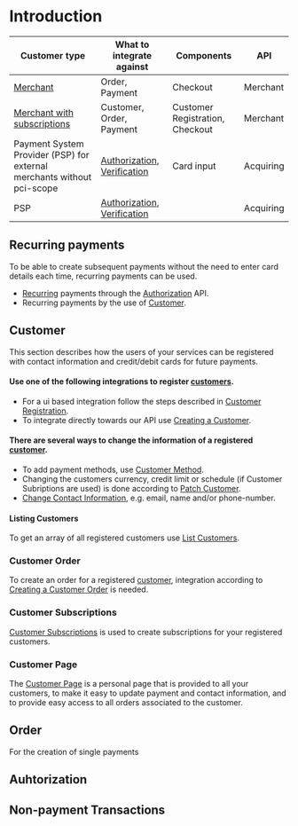 # Introduction


| Customer type                                                          | What to integrate against                                                                                                          | Components                      | API       |
|------------------------------------------------------------------------|------------------------------------------------------------------------------------------------------------------------------------|---------------------------------|-----------|
| [Merchant](#merchant)                                                  | Order, Payment                                                                                                                     | Checkout                        | Merchant  |
| [Merchant with subscriptions](#merchant-with-subscriptions)            | Customer, Order, Payment                                                                                                           | Customer Registration, Checkout | Merchant  |
| Payment System Provider (PSP) for external merchants without pci-scope | [Authorization](../../integrate/acquiring/api.html#authorization), [Verification](../../integrate/acquiring/api.html#verification) | Card input                      | Acquiring |
| PSP                                                                    | [Authorization](../../integrate/acquiring/api.html#authorization), [Verification](../../integrate/acquiring/api.html#verification) |                                 | Acquiring |


## Recurring payments
To be able to create subsequent payments without the need to enter card details each time, recurring payments can be used.

- [Recurring](../../integrate/acquiring/reference.html#recurring) payments through the [Authorization](../../integrate/acquiring/api#authorization) API. 
- Recurring payments by the use of [Customer](#customer).

## Customer
This section describes how the users of your services can be registered with contact information and credit/debit cards for future payments.

#### Use one of the following integrations to register [customers](../reference/customer).
- For a ui based integration follow the steps described in [Customer Registration](./customer-registration).
- To integrate directly towards our API use [Creating a Customer](./create-customer).

#### There are several ways to change the  information of a registered [customer](../reference/customer).

- To add payment methods, use [Customer Method](./customer-methods).
- Changing the customers currency, credit limit or schedule (if Customer Subriptions are used) is done according to [Patch Customer](./patch-customer).
- [Change Contact Information](./change-contact-information), e.g. email, name and/or phone-number.

#### Listing Customers
To get an array of all registered customers use [List Customers](./list-customers).
### Customer Order
To create an order for a registered [customer](../reference/customer), integration according to [Creating a Customer Order](./create-customer-order) is needed.
### Customer Subscriptions
[Customer Subscriptions](./customer-subscriptions) is used to create subscriptions for your registered customers.
### Customer Page
The [Customer Page](../customer-page) is a personal page that is provided to all your customers, to make it easy to update payment and contact information, and to provide easy access to all orders associated to the customer.

## Order
For the creation of single payments 
## Auhtorization


## Non-payment Transactions